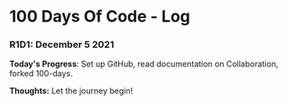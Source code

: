 # 100 Days Of Code - Log

### R1D1: December 5 2021

**Today's Progress**: Set up GitHub, read documentation on Collaboration, forked 100-days.

**Thoughts:** Let the journey begin!
